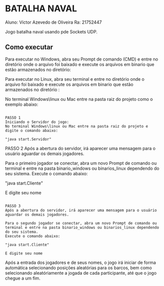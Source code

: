 
# BATALHA NAVAL
Aluno: Víctor Azevedo de Oliveira
Ra: 21752447

Jogo batalha naval usando pde Sockets UDP.


## Como executar

Para executar no Windows, abra seu Prompt de comando (CMD) e entre no diretório onde o arquivo foi baixado e execute os arquivos em binario que estão armazenados no diretório:

Para executar no Linux, abra seu terminal e entre no diretório onde o arquivo foi baixado e execute os arquivos em binario que estão armazenados no diretório :

No terminal Windows\linux ou Mac entre na pasta raiz do projeto como o exemplo abaixo:
~~~~~~~~~~~~~~~~~~~~~~~~~~~~~~~~~~~~~~~~~~~~~~~~~~~~~~~~~~~~~~~~~~~~~~~~~~~~~~~~~~~~~~~~~~~~~~~~~~~

PASSO 1
Iniciando o Servidor do jogo:
No terminal Windows\linux ou Mac entre na pasta raiz do projeto e digite o comando abaixo:

"java start.Servidor"

~~~~~~~~~~~~~~~~~~~~~~~~~~~~~~~~~~~~~~~~~~~~~~~~~~~~~~~~~~~~~~~~~~~~~~~~~~~~~~~~~~~~~~~~~~~~~~~~~~~

PASSO 2
Após a abertura do servidor, irá aparecer uma mensagem para o usuário aguardar os demais jogadores. 

Para o primeiro jogador se conectar, abra um novo Prompt de comando ou terminal e entre na pasta binario_windows ou binarios_linux dependendo do seu sistema. 
Execute o comando abaixo:

"java start.Cliente"

E digite seu nome

~~~~~~~~~~~~~~~~~~~~~~~~~~~~~~~~~~~~~~~~~~~~~~~~~~~~~~~~~~~~~~~~~~~~~~~~~~~~~~~~~~~~~~~~~~~~~~~~~~~

PASSO 3
Após a abertura do servidor, irá aparecer uma mensagem para o usuário aguardar os demais jogadores. 

Para o segundo jogador se conectar, abra um novo Prompt de comando ou terminal e entre na pasta binario_windows ou binarios_linux dependendo do seu sistema. 
Execute o comando abaixo:

"java start.Cliente"

E digite seu nome

~~~~~~~~~~~~~~~~~~~~~~~~~~~~~~~~~~~~~~~~~~~~~~~~~~~~~~~~~~~~~~~~~~~~~~~~~~~~~~~~~~~~~~~~~~~~~~~~~~~

Após a entrada dos jogadores e de seus nomes, o jogo irá iniciar de forma automática selecionando posições aleatórias para os barcos, bem como selecionando aleatóriamente a jogada de cada participante, até que o jogo chegue a um fim.
